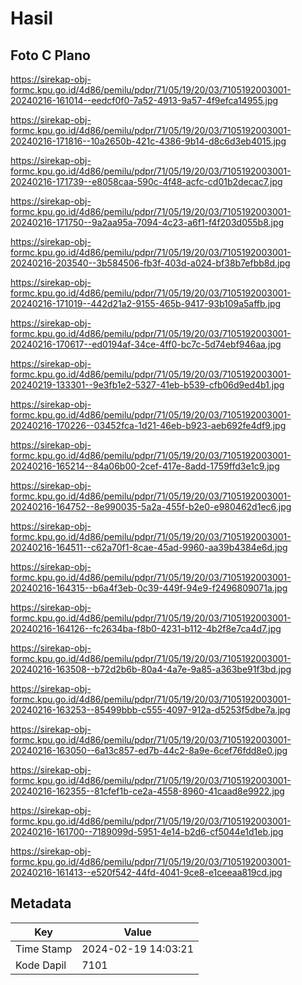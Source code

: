# Hasil

## Foto C Plano

https://sirekap-obj-formc.kpu.go.id/4d86/pemilu/pdpr/71/05/19/20/03/7105192003001-20240216-161014--eedcf0f0-7a52-4913-9a57-4f9efca14955.jpg

https://sirekap-obj-formc.kpu.go.id/4d86/pemilu/pdpr/71/05/19/20/03/7105192003001-20240216-171816--10a2650b-421c-4386-9b14-d8c6d3eb4015.jpg

https://sirekap-obj-formc.kpu.go.id/4d86/pemilu/pdpr/71/05/19/20/03/7105192003001-20240216-171739--e8058caa-590c-4f48-acfc-cd01b2decac7.jpg

https://sirekap-obj-formc.kpu.go.id/4d86/pemilu/pdpr/71/05/19/20/03/7105192003001-20240216-171750--9a2aa95a-7094-4c23-a6f1-f4f203d055b8.jpg

https://sirekap-obj-formc.kpu.go.id/4d86/pemilu/pdpr/71/05/19/20/03/7105192003001-20240216-203540--3b584506-fb3f-403d-a024-bf38b7efbb8d.jpg

https://sirekap-obj-formc.kpu.go.id/4d86/pemilu/pdpr/71/05/19/20/03/7105192003001-20240216-171019--442d21a2-9155-465b-9417-93b109a5affb.jpg

https://sirekap-obj-formc.kpu.go.id/4d86/pemilu/pdpr/71/05/19/20/03/7105192003001-20240216-170617--ed0194af-34ce-4ff0-bc7c-5d74ebf946aa.jpg

https://sirekap-obj-formc.kpu.go.id/4d86/pemilu/pdpr/71/05/19/20/03/7105192003001-20240219-133301--9e3fb1e2-5327-41eb-b539-cfb06d9ed4b1.jpg

https://sirekap-obj-formc.kpu.go.id/4d86/pemilu/pdpr/71/05/19/20/03/7105192003001-20240216-170226--03452fca-1d21-46eb-b923-aeb692fe4df9.jpg

https://sirekap-obj-formc.kpu.go.id/4d86/pemilu/pdpr/71/05/19/20/03/7105192003001-20240216-165214--84a06b00-2cef-417e-8add-1759ffd3e1c9.jpg

https://sirekap-obj-formc.kpu.go.id/4d86/pemilu/pdpr/71/05/19/20/03/7105192003001-20240216-164752--8e990035-5a2a-455f-b2e0-e980462d1ec6.jpg

https://sirekap-obj-formc.kpu.go.id/4d86/pemilu/pdpr/71/05/19/20/03/7105192003001-20240216-164511--c62a70f1-8cae-45ad-9960-aa39b4384e6d.jpg

https://sirekap-obj-formc.kpu.go.id/4d86/pemilu/pdpr/71/05/19/20/03/7105192003001-20240216-164315--b6a4f3eb-0c39-449f-94e9-f2496809071a.jpg

https://sirekap-obj-formc.kpu.go.id/4d86/pemilu/pdpr/71/05/19/20/03/7105192003001-20240216-164126--fc2634ba-f8b0-4231-b112-4b2f8e7ca4d7.jpg

https://sirekap-obj-formc.kpu.go.id/4d86/pemilu/pdpr/71/05/19/20/03/7105192003001-20240216-163508--b72d2b6b-80a4-4a7e-9a85-a363be91f3bd.jpg

https://sirekap-obj-formc.kpu.go.id/4d86/pemilu/pdpr/71/05/19/20/03/7105192003001-20240216-163253--85499bbb-c555-4097-912a-d5253f5dbe7a.jpg

https://sirekap-obj-formc.kpu.go.id/4d86/pemilu/pdpr/71/05/19/20/03/7105192003001-20240216-163050--6a13c857-ed7b-44c2-8a9e-6cef76fdd8e0.jpg

https://sirekap-obj-formc.kpu.go.id/4d86/pemilu/pdpr/71/05/19/20/03/7105192003001-20240216-162355--81cfef1b-ce2a-4558-8960-41caad8e9922.jpg

https://sirekap-obj-formc.kpu.go.id/4d86/pemilu/pdpr/71/05/19/20/03/7105192003001-20240216-161700--7189099d-5951-4e14-b2d6-cf5044e1d1eb.jpg

https://sirekap-obj-formc.kpu.go.id/4d86/pemilu/pdpr/71/05/19/20/03/7105192003001-20240216-161413--e520f542-44fd-4041-9ce8-e1ceeaa819cd.jpg


## Metadata

| Key        | Value               |
| ---------- | ------------------- |
| Time Stamp | 2024-02-19 14:03:21 |
| Kode Dapil | 7101                |



